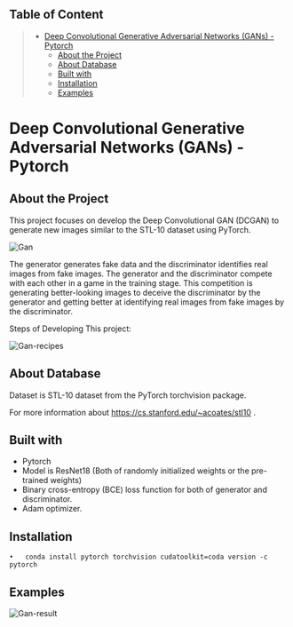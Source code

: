 
## Table of Content
> * [Deep Convolutional Generative Adversarial Networks (GANs) - Pytorch](#DeepConvolutionalGenerativeAdversarialNetworks(GANs)-Pytorch)
>   * [About the Project](#AbouttheProject)
>   * [About Database](#AboutDatabases)
>   * [Built with](#Builtwith)
>   * [Installation](#Installation)
>   * [Examples](#Example)

# Deep Convolutional Generative Adversarial Networks (GANs) - Pytorch
## About the Project
This project focuses on develop the Deep Convolutional GAN (DCGAN) to generate new images similar to the STL-10 dataset using PyTorch.

![Gan](https://user-images.githubusercontent.com/75105778/153688204-0a4fdaae-d7c0-44b8-b3c2-e95b0185e04d.jpg)

The generator generates fake data and the discriminator identifies real images from fake images. The generator and the discriminator compete with each other in a game in the training stage. This competition is generating better-looking images to deceive the discriminator by the generator and getting better at identifying real images from fake images by the discriminator.

Steps of Developing This project:

![Gan-recipes](https://user-images.githubusercontent.com/75105778/153688224-873dae4f-8d2f-4ede-aae4-c58d1397dff0.jpg)


## About Database

Dataset is STL-10 dataset from the PyTorch torchvision package.

For more information about  https://cs.stanford.edu/~acoates/stl10 .


## Built with
* Pytorch
* Model is ResNet18 (Both of randomly initialized weights or the pre-trained weights)
* Binary cross-entropy (BCE) loss function for both of generator and discriminator.
* Adam optimizer.

## Installation
    •	conda install pytorch torchvision cudatoolkit=coda version -c pytorch

## Examples


![Gan-result](https://user-images.githubusercontent.com/75105778/153688364-7b04e260-0f42-453b-af01-34dbd3bf2016.png)


